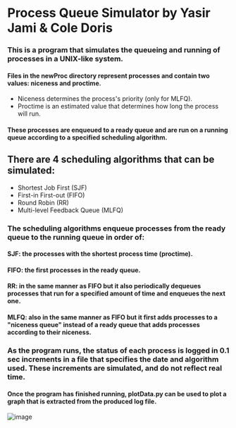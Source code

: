 # Process Queue Simulator by Yasir Jami & Cole Doris

### This is a program that simulates the queueing and running of processes in a UNIX-like system.

#### Files in the newProc directory represent processes and contain two values: niceness and proctime.
- Niceness determines the process's priority (only for MLFQ).
- Proctime is an estimated value that determines how long the process will run.

#### These processes are enqueued to a ready queue and are run on a running queue according to a specified scheduling algorithm.

## There are 4 scheduling algorithms that can be simulated:
- Shortest Job First (SJF)
- First-in First-out (FIFO)
- Round Robin (RR)
- Multi-level Feedback Queue (MLFQ)

### The scheduling algorithms enqueue processes from the ready queue to the running queue in order of:
#### SJF: the processes with the shortest process time (proctime).
#### FIFO: the first processes in the ready queue.
#### RR: in the same manner as FIFO but it also periodically dequeues processes that run for a specified amount of time and enqueues the next one.
#### MLFQ: also in the same manner as FIFO but it first adds processes to a "niceness queue" instead of a ready queue that adds processes according to their niceness.

### As the program runs, the status of each process is logged in 0.1 sec increments in a file that specifies the date and algorithm used. These increments are simulated, and do not reflect real time. 

#### Once the program has finished running, plotData.py can be used to plot a graph that is extracted from the produced log file.

![image](https://github.com/Yasir-Jami/360-Project/assets/73759953/fbfe1265-eb47-45c2-ae51-637555b3a721)
